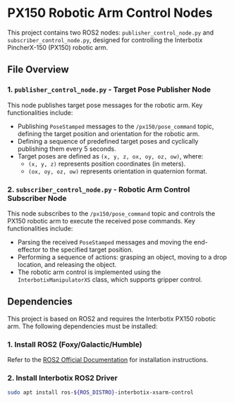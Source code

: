 # PX150 Robotic Arm Control Nodes

This project contains two ROS2 nodes: `publisher_control_node.py` and `subscriber_control_node.py`, designed for controlling the Interbotix PincherX-150 (PX150) robotic arm.

## File Overview

### 1. `publisher_control_node.py` - Target Pose Publisher Node

This node publishes target pose messages for the robotic arm. Key functionalities include:
- Publishing `PoseStamped` messages to the `/px150/pose_command` topic, defining the target position and orientation for the robotic arm.
- Defining a sequence of predefined target poses and cyclically publishing them every 5 seconds.
- Target poses are defined as `(x, y, z, ox, oy, oz, ow)`, where:
  - `(x, y, z)` represents position coordinates (in meters).
  - `(ox, oy, oz, ow)` represents orientation in quaternion format.

### 2. `subscriber_control_node.py` - Robotic Arm Control Subscriber Node

This node subscribes to the `/px150/pose_command` topic and controls the PX150 robotic arm to execute the received pose commands. Key functionalities include:
- Parsing the received `PoseStamped` messages and moving the end-effector to the specified target position.
- Performing a sequence of actions: grasping an object, moving to a drop location, and releasing the object.
- The robotic arm control is implemented using the `InterbotixManipulatorXS` class, which supports gripper control.

## Dependencies

This project is based on ROS2 and requires the Interbotix PX150 robotic arm. The following dependencies must be installed:

### 1. Install ROS2 (Foxy/Galactic/Humble)
Refer to the [ROS2 Official Documentation](https://docs.ros.org/en/) for installation instructions.

### 2. Install Interbotix ROS2 Driver

```bash
sudo apt install ros-${ROS_DISTRO}-interbotix-xsarm-control
